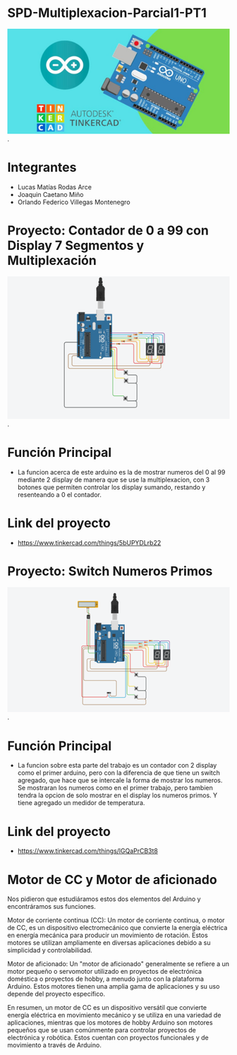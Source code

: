 # SPD-Multiplexacion-Parcial1-PT1
![image](https://github.com/fedeveemo/SPD-Multiplexacion-Parcial1/blob/main/Imagenes/Arduino.jpg?raw=true).

# Integrantes
- Lucas Matías Rodas Arce
- Joaquin Caetano Miño
- Orlando Federico Villegas Montenegro
# Proyecto: Contador de 0 a 99 con Display 7 Segmentos y Multiplexación
![image](https://github.com/fedeveemo/SPD-Multiplexacion-Parcial1/blob/main/Imagenes/Multiplexacion.png?raw=true).

# Función Principal
- La funcion acerca de este arduino es la de mostrar numeros del 0 al 99 mediante 2 display de manera que se use la multiplexacion, con 3 botones que permiten controlar los display sumando, restando y resenteando a 0 el contador.

# Link del proyecto 
- https://www.tinkercad.com/things/5bUPYDLrb22

# Proyecto: Switch Numeros Primos
![image](https://github.com/fedeveemo/SPD-Multiplexacion-Parcial1/blob/main/Imagenes/Numeros%20Primos.png?raw=true).

# Función Principal
- La funcion sobre esta parte del trabajo es un contador con 2 display como el primer arduino, pero con la diferencia de que tiene un switch agregado, que hace que se intercale la forma de mostrar los numeros. Se mostraran los numeros como en el primer trabajo, pero tambien tendra la opcion de solo mostrar en el display los numeros primos. Y tiene agregado un medidor de temperatura.

# Link del proyecto 
- https://www.tinkercad.com/things/lGQaPrCB3t8

# Motor de CC y Motor de aficionado
Nos pidieron que estudiáramos estos dos elementos del Arduino y encontráramos sus funciones.

Motor de corriente continua (CC):
Un motor de corriente continua, o motor de CC, es un dispositivo electromecánico que convierte la energía eléctrica en energía mecánica para producir un movimiento de rotación. Estos motores se utilizan ampliamente en diversas aplicaciones debido a su simplicidad y controlabilidad.

Motor de aficionado:
Un "motor de aficionado" generalmente se refiere a un motor pequeño o servomotor utilizado en proyectos de electrónica doméstica o proyectos de hobby, a menudo junto con la plataforma Arduino. Estos motores tienen una amplia gama de aplicaciones y su uso depende del proyecto específico.

En resumen, un motor de CC es un dispositivo versátil que convierte energía eléctrica en movimiento mecánico y se utiliza en una variedad de aplicaciones, mientras que los motores de hobby Arduino son motores pequeños que se usan comúnmente para controlar proyectos de electrónica y robótica. Estos cuentan con proyectos funcionales y de movimiento a través de Arduino.
